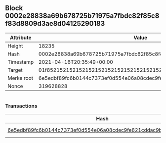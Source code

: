 ## Block 0002e28838a69b678725b71975a7fbdc82f85c8f83d8809d3ae8d04125290183

Attribute | Value
--- | ---
Height | 18235
Hash | 0002e28838a69b678725b71975a7fbdc82f85c8f83d8809d3ae8d04125290183
Timestamp | 2021-04-16T20:35:49+00:00
Target | 01f8521521521521521521521521521521521521521521521521521521521521
Merke root | 6e5edbf89fc6b0144c7373ef0d554e06a08cdec9fe821cddac9b3f94097a2f2d
Nonce | 319628828

```

```

### Transactions

Hash | Amount
--- | ---
[6e5edbf89fc6b0144c7373ef0d554e06a08cdec9fe821cddac9b3f94097a2f2d](6e5edbf89fc6b0144c7373ef0d554e06a08cdec9fe821cddac9b3f94097a2f2d.md) | 10.00000000 SKEPTI 
